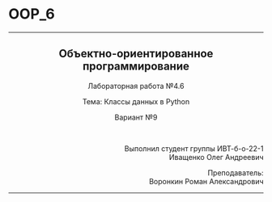 # OOP_6
<hr>
<h2 align="center">Объектно-ориентированное программирование</h2>
<p align="center">Лабораторная работа №4.6</p>
<p align="center">Тема: Классы данных в Python</p>
<p align="center">Вариант №9</p>
<br>
<p align="right">Выполнил студент группы ИВТ-б-о-22-1<br>Иващенко Олег Андреевич</p>
<p align="right">Преподаватель:<br>Воронкин Роман Александрович</p>
<hr>
